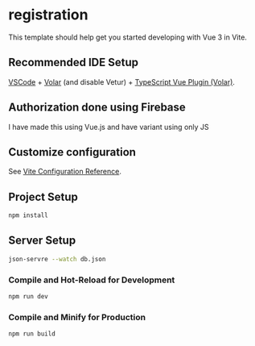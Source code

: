 # registration

This template should help get you started developing with Vue 3 in Vite.

## Recommended IDE Setup

[VSCode](https://code.visualstudio.com/) + [Volar](https://marketplace.visualstudio.com/items?itemName=Vue.volar) (and disable Vetur) + [TypeScript Vue Plugin (Volar)](https://marketplace.visualstudio.com/items?itemName=Vue.vscode-typescript-vue-plugin).

## Authorization done using Firebase

I have made this using Vue.js and have variant using only JS

## Customize configuration

See [Vite Configuration Reference](https://vitejs.dev/config/).

## Project Setup

```sh
npm install
```

## Server Setup

```sh
json-servre --watch db.json
```

### Compile and Hot-Reload for Development

```sh
npm run dev
```

### Compile and Minify for Production

```sh
npm run build
```
